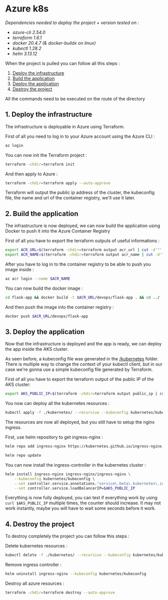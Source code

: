 # Azure k8s

*Dependencies needed to deploy the project + version tested on :*
- *azure-cli 2.54.0*
- *terraform 1.6.1*
- *docker 20.4.7 (& docker-buildx on linux)*
- *kubectl 1.28.2*
- *helm 3.13.12*

When the project is pulled you can follow all this steps :
1. [Deploy the infrastructure](#1-deploy-the-infrastructure)
2. [Build the application](#2-build-the-application)
3. [Deploy the application](#3-deploy-the-application)
4. [Destroy the project](#4-destroy-the-project)

All the commands need to be executed on the route of the directory

<a name="1-deploy-the-infrastructure"></a>
## 1. Deploy the infrastructure

The infrastructure is deployable in Azure using Terraform.

First of all you need to log in to your Azure account using the Azure CLI :
```bash
az login
```

You can now init the Terraform project :
```bash
terraform -chdir=terraform init 
```

And then apply to Azure :
```bash
terraform -chdir=terraform apply --auto-approve
```

Terraform will output the public ip address of the cluster, the kubeconfig file, the name and url of the container registry, we'll use it later.

<a name="2-build-the-application"></a>
## 2. Build the application

The infrastructure is now deployed, we can now build the application using Docker to push it into the Azure Container Registry

First of all you have to export the terraform outputs of useful informations :
```bash
export ACR_URL=$(terraform -chdir=terraform output acr_url | cut -d'"' -f 2)
export ACR_NAME=$(terraform -chdir=terraform output acr_name | cut -d'"' -f 2)
```

After you have to log in to the container registry to be able to push you image inside :
```bash
az acr login --name $ACR_NAME
```

You can now build the docker image :
```bash
cd flask-app && docker build -t $ACR_URL/devops/flask-app . && cd ../
```

And then push the image into the container registry :
```bash
docker push $ACR_URL/devops/flask-app
```

<a name="3-deploy-the-application"></a>
## 3. Deploy the application

Now that the infrastructure is deployed and the app is ready, we can deploy the app inside the AKS cluster.

As seen before, a kubeconfig file was generated in the [/kubernetes](./kubernetes/kubeconfig) folder. 
There is multiple way to change the context of your kubectl client, but in our case we're gonna use a simple kubeconfig file generated by Terraform.

First of all you have to export the terraform output of the public IP of the AKS cluster:
```bash
export AKS_PUBLIC_IP=$(terraform -chdir=terraform output public_ip | cut -d'"' -f 2)
```

You now can deploy all the kubernetes resources :
```bash
kubectl apply -f ./kubernetes/ --recursive --kubeconfig kubernetes/kubeconfig
```

The resources are now all deployed, but you still have to setup the nginx ingress.

First, use helm repository to get ingress-nginx :

```bash
helm repo add ingress-nginx https://kubernetes.github.io/ingress-nginx

helm repo update
```

You can now install the ingress-controller in the kubernetes cluster :
```bash
helm install ingress-nginx ingress-nginx/ingress-nginx \
    --kubeconfig kubernetes/kubeconfig \
    --set controller.service.annotations."service\.beta\.kubernetes\.io/azure-load-balancer-health-probe-request-path"=/healthz \
    --set controller.service.loadBalancerIP=$AKS_PUBLIC_IP
```

Everything is now fully deployed, you can test if everything work by using `curl $AKS_PUBLIC_IP` multiple times, the counter should increase.
It may not work instantly, maybe you will have to wait some seconds before it work.

<a name="4-destroy-the-project"></a>
## 4. Destroy the project

To destroy completely the project you can follow this steps :

Delete kubernetes resources :
```bash
kubectl delete -f ./kubernetes/ --recursive --kubeconfig kubernetes/kubeconfig
```

Remove ingress controller :
```bash
helm uninstall ingress-nginx --kubeconfig kubernetes/kubeconfig
```

Destroy all azure resources :
```bash
terraform -chdir=terraform destroy --auto-approve
```
